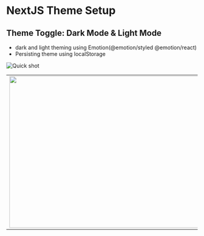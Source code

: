 # NextJS Theme Setup
## Theme Toggle: Dark Mode & Light Mode

- dark and light theming using Emotion(@emotion/styled @emotion/react)
- Persisting theme using localStorage

![Quick shot ](https://user-images.githubusercontent.com/7278348/224132178-d017a495-727f-4efa-8355-e2101f5bb57e.gif)

<table>
<tr>
<td><img width="600px" height="400px"src="https://user-images.githubusercontent.com/7278348/224132178-d017a495-727f-4efa-8355-e2101f5bb57e.gif"> </td>
</tr>
</table>

